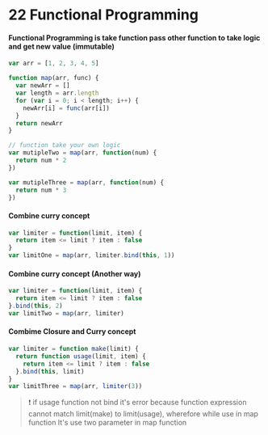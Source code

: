 # 22 Functional Programming

#### Functional Programming is take function pass other function to take logic and get new value (immutable)

```javascript
var arr = [1, 2, 3, 4, 5]

function map(arr, func) {
  var newArr = []
  var length = arr.length
  for (var i = 0; i < length; i++) {
    newArr[i] = func(arr[i])
  }
  return newArr
}

// function take your own logic
var mutipleTwo = map(arr, function(num) {
  return num * 2
})

var mutipleThree = map(arr, function(num) {
  return num * 3
})
```
#### Combine curry concept

```javascript
var limiter = function(limit, item) {
  return item <= limit ? item : false
}
var limitOne = map(arr, limiter.bind(this, 1))
```
#### Combine curry concept (Another way)

```javascript
var limiter = function(limit, item) {
  return item <= limit ? item : false
}.bind(this, 2)
var limitTwo = map(arr, limiter)
```

#### Combime Closure and Curry concept

```javascript
var limiter = function make(limit) {
  return function usage(limit, item) {
    return item <= limit ? item : false
  }.bind(this, limit)
}
var limitThree = map(arr, limiter(3))
```
> :exclamation: if usage function not bind it's error because function expression cannot match limit(make) to limit(usage), wherefore while use in map function It's use two parameter in map function
